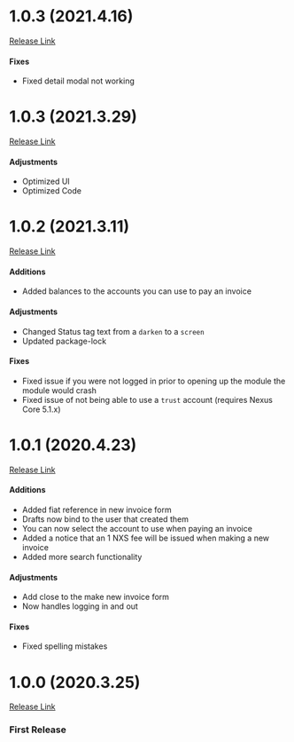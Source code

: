 # 1.0.3 (2021.4.16)

[Release Link](https://github.com/Nexusoft/Nexus-Interface-Invoice-Module/releases/tag/v1.0.4)

#### Fixes

- Fixed detail modal not working

# 1.0.3 (2021.3.29)

[Release Link](https://github.com/Nexusoft/Nexus-Interface-Invoice-Module/releases/tag/v1.0.3)

#### Adjustments

- Optimized UI
- Optimized Code

# 1.0.2 (2021.3.11)

[Release Link](https://github.com/Nexusoft/Nexus-Interface-Invoice-Module/releases/tag/v1.0.2)

#### Additions

- Added balances to the accounts you can use to pay an invoice

#### Adjustments

- Changed Status tag text from a `darken` to a `screen`
- Updated package-lock

#### Fixes

- Fixed issue if you were not logged in prior to opening up the module the module would crash
- Fixed issue of not being able to use a `trust` account (requires Nexus Core 5.1.x)

# 1.0.1 (2020.4.23)

[Release Link](https://github.com/Nexusoft/Nexus-Interface-Invoice-Module/releases/tag/v1.0.1)

#### Additions

- Added fiat reference in new invoice form
- Drafts now bind to the user that created them
- You can now select the account to use when paying an invoice
- Added a notice that an 1 NXS fee will be issued when making a new invoice
- Added more search functionality

#### Adjustments

- Add close to the make new invoice form
- Now handles logging in and out

#### Fixes

- Fixed spelling mistakes

# 1.0.0 (2020.3.25)

[Release Link](https://github.com/Nexusoft/Nexus-Interface-Invoice-Module/releases/tag/v1.0.0)

### First Release
